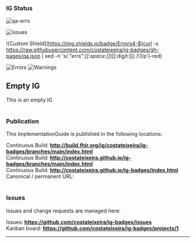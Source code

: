 <!--badges-->
### IG Status
![qa-errs](https://img.shields.io/github/workflow/status/costateixeira/ig-badges/ig-build?label=Build%20status)

![issues](https://img.shields.io/github/issues/costateixeira/ig-badges)

![Custom Shield](https://img.shields.io/badge/Errors4-$(curl -s https://raw.githubusercontent.com/costateixeira/ig-badges/gh-pages/qa.json | sed -n 's/.*"errs":[[:space:]]*\([[:digit:]]*\).*/\1/p')-red)

![Errors](https://img.shields.io/badge/Errors-33-red)
![Warnings](https://img.shields.io/badge/Warnings-416-yellow)

<!--/badges-->


Empty IG
---
This is an empty IG
<br> </br>
###
### Publication
This ImplementationGuide is published in the following locations:

Continuous Build: __http://build.fhir.org/ig/costateixeira/ig-badges/branches/main/index.html__  
Continuous Build: __http://costateixeira.github.io/ig-badges/branches/main/index.html__  
Continuous Build: __http://costateixeira.github.io/ig-badges/index.html__  
Canonical / permanent URL: 
<br> </br>

### Issues
Issues and change requests are managed here:  

Issues:  __https://github.com/costateixeira/ig-badges/issues__  
Kanban board:  __https://github.com/costateixeira/ig-badges/projects/1__  

---

